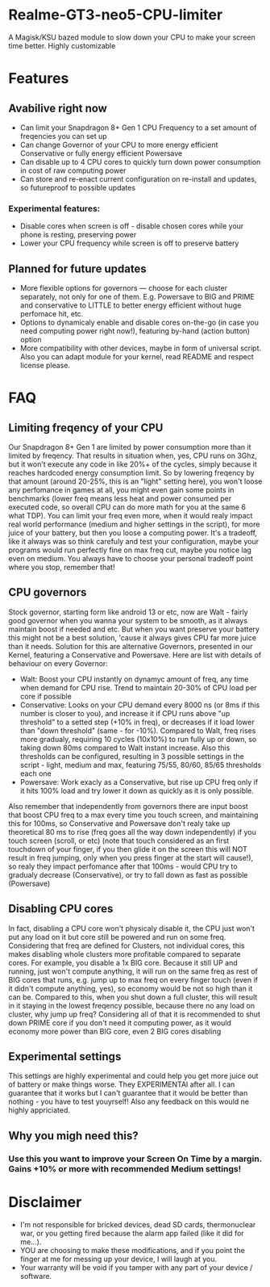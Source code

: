 # Realme-GT3-neo5-CPU-limiter
A Magisk/KSU bazed module to slow down your CPU to make your screen time better. Highly customizable

# Features
## Avabilive right now
- Can limit your Snapdragon 8+ Gen 1 CPU Frequency to a set amount of freqencies you can set up
- Can change Governor of your CPU to more energy efficient Conservative or fully energy efficient Powersave
- Can disable up to 4 CPU cores to quickly turn down power consumption in cost of raw computing power
- Can store and re-enact current configuration on re-install and updates, so futureproof to possible updates
### Experimental features:
- Disable cores when screen is off - disable chosen cores while your phone is resting, preserving power
- Lower your CPU frequency while screen is off to preserve battery

## Planned for future updates
- More flexible options for governors — choose for each cluster separately, not only for one of them. E.g. Powersave to BIG and PRIME and conservative to LITTLE to better energy efficient without huge perfomace hit, etc.
- Options to dynamicaly enable and disable cores on-the-go (in case you need computing power right now!), featuring by-hand (action button) option
- More compatibility with other devices, maybe in form of universal script. Also you can adapt module for your kernel, read README and respect license please.

# FAQ
## Limiting freqency of your CPU
Our Snapdragon 8+ Gen 1 are limited by power consumption more than it limited by freqency. That results in situation when, yes, CPU runs on 3Ghz, but it won't execute any code in like 20%+ of the cycles, simply because it reaches hardcoded energy consumption limit. So by lowering freqency by that amount (around 20-25%, this is an "light" setting here), you won't loose any perfomance in games at all, you might even gain some points in benchmarks (lower freq means less heat and power consumed per executed code, so overall CPU can do more math for you at the same 6 what TDP). You can limit your freq even more, when it would realy impact real world performance (medium and higher settings in the script), for more juice of your battery, but then you loose a computing power. It's a tradeoff, like it always was so think carefuly and test your configuration, maybe your programs would run perfectly fine on max freq cut, maybe you notice lag even on medium. You always have to choose your personal tradeoff point where you stop, remember that!

## CPU governors
Stock governor, starting form like android 13 or etc, now are Walt - fairly good governor when you wanna your system to be smooth, as it always maintain boost if needed and etc. But when you want preserve your battery this might not be a best solution, 'cause it always gives CPU far more juice than it needs. Solution for this are alternative Governors, presented in our Kernel, featuring a Conservative and Powersave. Here are list with details of behaviour on every Governor:
- Walt: Boost your CPU instantly on dynamyc amount of freq, any time when demand for CPU rise. Trend to maintain 20-30% of CPU load per core if possible
- Conservative: Looks on your CPU demand every 8000 ns (or 8ms if this number is closer to you), and increase it if CPU runs above "up threshold" to a setted step (+10% in freq), or decreases if it load lower than "down threshold" (same - for -10%). Compared to Walt, freq rises more gradualy, requiring 10 cycles (10x10%) to run fully up or down, so taking down 80ms compared to Walt instant increase. Also this thresholds can be configured, resulting in 3 possible settings in the script - light, medium and max, featuring 75/55, 80/60, 85/65 thresholds each one
- Powersave: Work exacly as a Conservative, but rise up CPU freq only if it hits 100% load and try lower it down as quickly as it is only possible.

Also remember that independently from governors there are input boost that boost CPU freq to a max every time you touch screen, and maintaining this for 100ms, so Conservative and Powersave don't realy take up theoretical 80 ms to rise (freq goes all the way down independently) if you touch screen (scroll, or etc) (note that touch considered as an first touchdown of your finger, if you then glide it on the screen this will NOT result in freq jumping, only when you press finger at the start will cause!), so realy they impact perfomance after that 100ms - would CPU try to gradualy decrease (Conservative), or try to fall down as fast as possible (Powersave)

## Disabling CPU cores
In fact, disabling a CPU core won't physicaly disable it, the CPU just won't put any load on it but core still be powered and run on some freq. Considering that freq are defined for Clusters, not individual cores, this makes disabling whole clusters more profitable compared to separate cores.
For example, you disable a 1x BIG core. Because it still UP and running, just won't compute anything, it will run on the same freq as rest of BIG cores that runs, e.g. jump up to max freq on every finger touch (even if it didn't compute anything, yes), so economy would be not so high than it can be.
Compared to this, when you shut down a full cluster, this will result in it staying in the lowest freqency possible, because there no any load on cluster, why jump up freq?
Considering all of that it is recommended to shut down PRIME core if you don't need it computing power, as it would economy more power than BIG core, even 2 BIG cores disabling

## Experimental settings
This settings are highly experimental and could help you get more juice out of battery or make things worse. They EXPERIMENTAl after all. I can guarantee that it works but I can't guarantee that it would be better than nothing - you have to test youyrself! Also any feedback on this would ne highly appriciated.


## Why you migh need this?
### Use this you want to improve your Screen On Time by a margin. Gains +10% or more with recommended Medium settings!

# Disclaimer
* I'm not responsible for bricked devices, dead SD cards, thermonuclear war, or you getting fired because the alarm app failed (like it did for me...).
* YOU are choosing to make these modifications, and if you point the finger at me for messing up your device, I will laugh at you.
* Your warranty will be void if you tamper with any part of your device / software.
